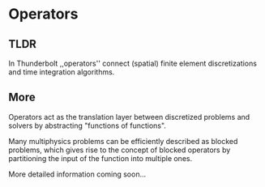 # Operators

## TLDR

In Thunderbolt ,,operators'' connect (spatial) finite element discretizations and time integration algorithms.

## More

Operators act as the translation layer between discretized problems and solvers by abstracting "functions of functions".

Many multiphysics problems can be efficiently described as blocked problems, which gives rise to the concept of blocked operators by partitioning the input of the function into multiple ones.

More detailed information coming soon...
